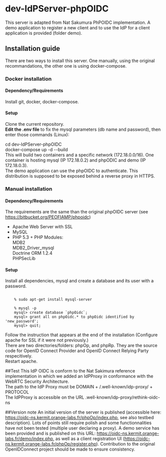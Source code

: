 # dev-IdPServer-phpOIDC
This server is adapted from Nat Sakumura PhPOIDC implementation. A demo application to register a new client and to use the IdP for a client application is provided (folder demo).

## Installation guide
There are two ways to install this server. One manually, using the original recommandations, the other one is using docker-compose.

### Docker installation
#### Dependency/Requirements 
Install git, docker, docker-compose.

#### Setup
Clone the current repository.  
__Edit the .env file__ to fix the mysql parameters (db name and password), then enter those commands (Linux):

cd dev-IdPServer-phpOIDC  
docker-compose up -d --build  
This will build two containers and a specific network (172.18.0.0/16). One container is hosting mysql (IP 172.18.0.2) and phpODIC and demo (IP 172.18.0.3).  
The demo application can use the phpOIDC to authenticate. 
This distribution is supposed to be exposed behind a reverse proxy in HTTPS.  

### Manual installation
#### Dependency/Requirements 
The requirements are the same than the original phpOIDC server (see https://bitbucket.org/PEOFIAMP/phpoidc)  
 * Apache Web Server with SSL  
 * MySQL  
 * PHP 5.3 + PHP Modules:   
  MDB2  
  MDB2_Driver_mysql  
  Doctrine ORM 1.2.4  
  PHPSecLib  

#### Setup

Install all dependencies, mysql and create a database and its user with a password.
<pre><code>
    % sudo apt-get install mysql-server  <br>
    % mysql -p  
    mysql> create database `phpOidc`;  
    mysql> grant all on phpOidc.* to phpOidc identified by 'new_password';  
    mysql> quit;  
</code></pre>
Follow the instruction that appears at the end of the installation (Configure apache for SSL if it were not previously.)  
There are two directories/folders: phpOp, and phpRp. They are the source code for OpenID Connect Provider and OpenID Connect Relying Party respecitively.  
Restart apache.  

##Test
This IdP OIDC is conform to the Nat Sakimura reference implementation in which we added an IdPProxy in conformance with the WebRTC Security Architecture.  
The path to the IdP Proxy must be DOMAIN + /.well-known/idp-proxy/ + PROTOCOL  
The IdPProxy is accessible on the URL .well-known/idp-proxy/rethink-oidc-ns

##Version note
An initial version of the server is published (accessible here: https://oidc-ns.kermit.orange-labs.fr/phpOp/index.php, see also testbed description). Lots of points still require polish and some functionnalities have not been tested (multiple user declaring a proxy).
A demo service has been provided and is published on this URL: https://oidc-ns.kermit.orange-labs.fr/demo/index.php, as well as a client registration UI (https://oidc-ns.kermit.orange-labs.fr/phpOp/register.php).
Contribution to the original OpenIDConnect project should be made to ensure consistency.


